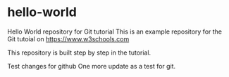# hello-world
Hello World repository for Git tutorial
This is an example repository for the Git tutoial on https://www.w3schools.com

This repository is built step by step in the tutorial.

Test changes for github
One more update as a test for git.

